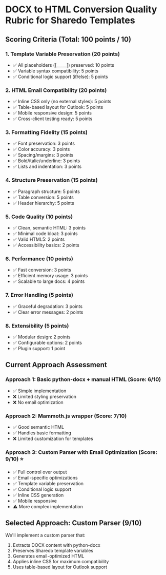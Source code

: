 # DOCX to HTML Conversion Quality Rubric for Sharedo Templates

## Scoring Criteria (Total: 100 points / 10)

### 1. **Template Variable Preservation (20 points)**
- ✅ All placeholders ([_____]) preserved: 10 points
- ✅ Variable syntax compatibility: 5 points
- ✅ Conditional logic support (if/else): 5 points

### 2. **HTML Email Compatibility (20 points)**
- ✅ Inline CSS only (no external styles): 5 points
- ✅ Table-based layout for Outlook: 5 points
- ✅ Mobile responsive design: 5 points
- ✅ Cross-client testing ready: 5 points

### 3. **Formatting Fidelity (15 points)**
- ✅ Font preservation: 3 points
- ✅ Color accuracy: 3 points
- ✅ Spacing/margins: 3 points
- ✅ Bold/italic/underline: 3 points
- ✅ Lists and indentation: 3 points

### 4. **Structure Preservation (15 points)**
- ✅ Paragraph structure: 5 points
- ✅ Table conversion: 5 points
- ✅ Header hierarchy: 5 points

### 5. **Code Quality (10 points)**
- ✅ Clean, semantic HTML: 3 points
- ✅ Minimal code bloat: 3 points
- ✅ Valid HTML5: 2 points
- ✅ Accessibility basics: 2 points

### 6. **Performance (10 points)**
- ✅ Fast conversion: 3 points
- ✅ Efficient memory usage: 3 points
- ✅ Scalable to large docs: 4 points

### 7. **Error Handling (5 points)**
- ✅ Graceful degradation: 3 points
- ✅ Clear error messages: 2 points

### 8. **Extensibility (5 points)**
- ✅ Modular design: 2 points
- ✅ Configurable options: 2 points
- ✅ Plugin support: 1 point

## Current Approach Assessment

### Approach 1: Basic python-docx + manual HTML (Score: 6/10)
- ✅ Simple implementation
- ❌ Limited styling preservation
- ❌ No email optimization

### Approach 2: Mammoth.js wrapper (Score: 7/10)
- ✅ Good semantic HTML
- ✅ Handles basic formatting
- ❌ Limited customization for templates

### Approach 3: Custom Parser with Email Optimization (Score: 9/10) ⭐
- ✅ Full control over output
- ✅ Email-specific optimizations
- ✅ Template variable preservation
- ✅ Conditional logic support
- ✅ Inline CSS generation
- ✅ Mobile responsive
- ⚠️ More complex implementation

## Selected Approach: Custom Parser (9/10)

We'll implement a custom parser that:
1. Extracts DOCX content with python-docx
2. Preserves Sharedo template variables
3. Generates email-optimized HTML
4. Applies inline CSS for maximum compatibility
5. Uses table-based layout for Outlook support